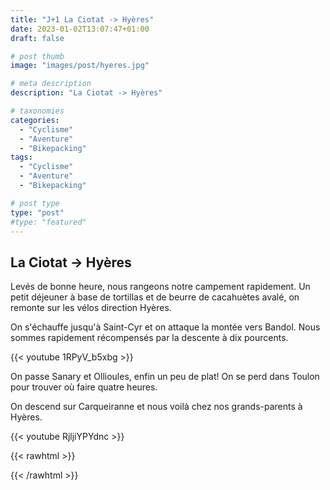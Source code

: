 ```yaml
---
title: "J+1 La Ciotat -> Hyères"
date: 2023-01-02T13:07:47+01:00
draft: false

# post thumb
image: "images/post/hyeres.jpg"

# meta description
description: "La Ciotat -> Hyères"

# taxonomies
categories:
  - "Cyclisme" 
  - "Aventure" 
  - "Bikepacking" 
tags:
  - "Cyclisme" 
  - "Aventure" 
  - "Bikepacking"

# post type
type: "post"
#type: "featured"
---
```


## La Ciotat -> Hyères

Levés de bonne heure, nous rangeons notre campement rapidement. Un petit déjeuner à base de tortillas et de beurre de cacahuètes avalé, on remonte sur les vélos direction Hyères. 

On s'échauffe jusqu'à Saint-Cyr et on attaque la montée vers Bandol. Nous sommes rapidement récompensés par la descente à dix pourcents. 

{{< youtube 1RPyV_b5xbg >}}

On passe Sanary et Ollioules, enfin un peu de plat! On se perd dans Toulon pour trouver où faire quatre heures.

On descend sur Carqueiranne et nous voilà chez nos grands-parents à Hyères.

{{< youtube RjljiYPYdnc >}}

{{< rawhtml >}}
<div class="strava-embed-placeholder" data-embed-type="activity" data-embed-id="8327137336"></div><script src="https://strava-embeds.com/embed.js"></script>
{{< /rawhtml >}}
